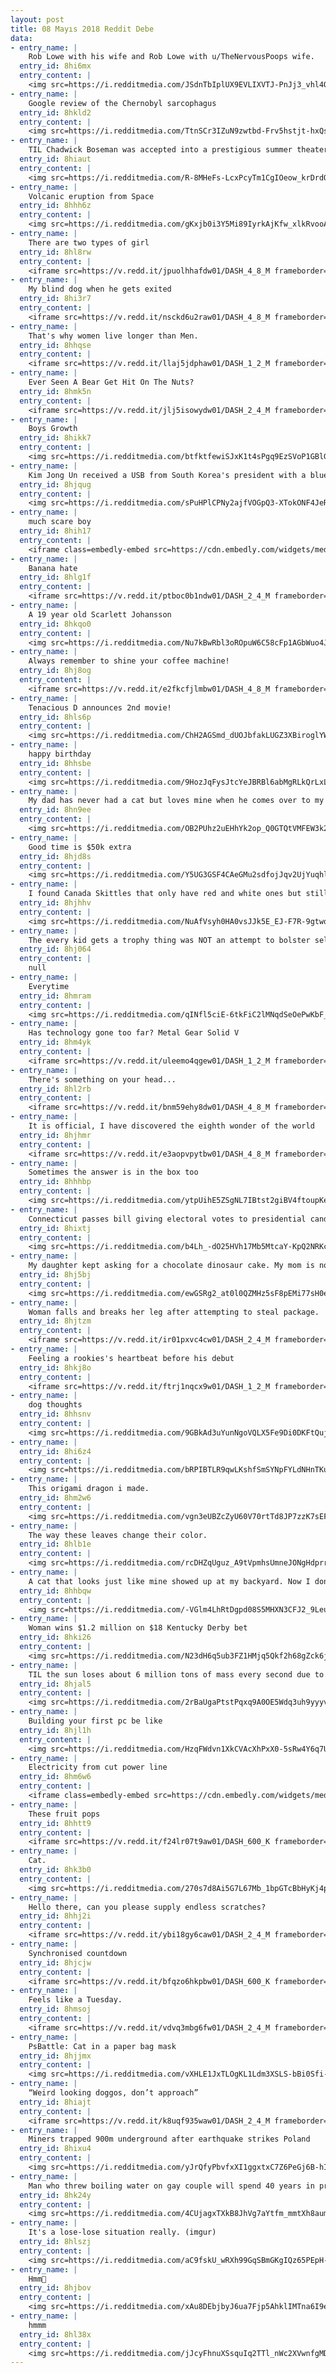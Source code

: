 ```yaml
---
layout: post
title: 08 Mayıs 2018 Reddit Debe
data:
- entry_name: |
    Rob Lowe with his wife and Rob Lowe with u/TheNervousPoops wife.
  entry_id: 8hi6mx
  entry_content: |
    <img src=https://i.redditmedia.com/JSdnTbIplUX9EVLIXVTJ-PnJj3_vhl4Quei9aLgOFRg.jpg?s=63b162710b8b03887de054a6b1c91064 frameborder=0>
- entry_name: |
    Google review of the Chernobyl sarcophagus
  entry_id: 8hkld2
  entry_content: |
    <img src=https://i.redditmedia.com/TtnSCr3IZuN9zwtbd-Frv5hstjt-hxQsQ80K8vk2fYQ.jpg?s=8f94b657b9506feec136dec426cd973b frameborder=0>
- entry_name: |
    TIL Chadwick Boseman was accepted into a prestigious summer theater program at Oxford University, but couldn't afford to go. He secured funding through a private benefactor, who turned out to be Denzel Washington. Over 20 yrs later Chadwick thanked him in person at the premiere of Black Panther.
  entry_id: 8hiaut
  entry_content: |
    <img src=https://i.redditmedia.com/R-8MHeFs-LcxPcyTm1CgIOeow_krDrdQnnjQIsDeLas.jpg?s=83b9e82d24bd4eb2f0e073061f8a7946 frameborder=0>
- entry_name: |
    Volcanic eruption from Space
  entry_id: 8hhh6z
  entry_content: |
    <img src=https://i.redditmedia.com/gKxjb0i3Y5Mi89IyrkAjKfw_xlkRvooAbCpXq_cC6Go.jpg?s=a377fcf683f347d5df0c8061e3a9cd35 frameborder=0>
- entry_name: |
    There are two types of girl
  entry_id: 8hl8rw
  entry_content: |
    <iframe src=https://v.redd.it/jpuolhhafdw01/DASH_4_8_M frameborder=0></iframe>
- entry_name: |
    My blind dog when he gets exited
  entry_id: 8hi3r7
  entry_content: |
    <iframe src=https://v.redd.it/nsckd6u2raw01/DASH_4_8_M frameborder=0></iframe>
- entry_name: |
    That's why women live longer than Men.
  entry_id: 8hhqse
  entry_content: |
    <iframe src=https://v.redd.it/llaj5jdphaw01/DASH_1_2_M frameborder=0></iframe>
- entry_name: |
    Ever Seen A Bear Get Hit On The Nuts?
  entry_id: 8hmk5n
  entry_content: |
    <iframe src=https://v.redd.it/jlj5isowydw01/DASH_2_4_M frameborder=0></iframe>
- entry_name: |
    Boys Growth
  entry_id: 8hikk7
  entry_content: |
    <img src=https://i.redditmedia.com/btfktfewiSJxK1t4sPgq9EzSVoP1GBlGP67HPGDri8U.jpg?s=74ddf715d08604bf9f4c40179c368185 frameborder=0>
- entry_name: |
    Kim Jong Un received a USB from South Korea's president with a blueprint for connecting North Korea with the world.
  entry_id: 8hjqug
  entry_content: |
    <img src=https://i.redditmedia.com/sPuHPlCPNy2ajfVOGpQ3-XTokONF4JeRaAffXrSheOk.jpg?s=78aa408e9fbc72fa42b910d2bd0b7538 frameborder=0>
- entry_name: |
    much scare boy
  entry_id: 8hih17
  entry_content: |
    <iframe class=embedly-embed src=https://cdn.embedly.com/widgets/media.html?src=https%3A%2F%2Fgfycat.com%2Fifr%2FLividCandidEkaltadeta&url=https%3A%2F%2Fgfycat.com%2FLividCandidEkaltadeta&image=https%3A%2F%2Fthumbs.gfycat.com%2FLividCandidEkaltadeta-size_restricted.gif&key=522baf40bd3911e08d854040d3dc5c07&type=text%2Fhtml&schema=gfycat width=600 height=338 scrolling=no frameborder=0 allowfullscreen></iframe>
- entry_name: |
    Banana hate
  entry_id: 8hlg1f
  entry_content: |
    <iframe src=https://v.redd.it/ptboc0b1ndw01/DASH_2_4_M frameborder=0></iframe>
- entry_name: |
    A 19 year old Scarlett Johansson
  entry_id: 8hkqo0
  entry_content: |
    <img src=https://i.redditmedia.com/Nu7kBwRbl3oROpuW6C58cFp1AGbWuo4Jx9JGK_ioFJ0.jpg?s=ebafd28b2580d86252ea4bdf0cec2500 frameborder=0>
- entry_name: |
    Always remember to shine your coffee machine!
  entry_id: 8hj8og
  entry_content: |
    <iframe src=https://v.redd.it/e2fkcfjlmbw01/DASH_4_8_M frameborder=0></iframe>
- entry_name: |
    Tenacious D announces 2nd movie!
  entry_id: 8hls6p
  entry_content: |
    <img src=https://i.redditmedia.com/ChH2AGSmd_dUOJbfakLUGZ3XBiroglYWkyQLj9I-kDU.jpg?s=1512995709635d8229a327bc4731e663 frameborder=0>
- entry_name: |
    happy birthday
  entry_id: 8hhsbe
  entry_content: |
    <img src=https://i.redditmedia.com/9HozJqFysJtcYeJBRBl6abMgRLkQrLxL4RwshInXWJY.jpg?s=27c3ce27beebf405ab4dd19a78cebac7 frameborder=0>
- entry_name: |
    My dad has never had a cat but loves mine when he comes over to my house. He found a kitten crying outside a couple days ago who prefers sleeping like this. I hope he keeps it...
  entry_id: 8hn9ee
  entry_content: |
    <img src=https://i.redditmedia.com/OB2PUhz2uEHhYk2op_Q0GTQtVMFEW3k2ggZK_m0gJP8.jpg?s=374e5898311f39bca1db8f1e5eea74e3 frameborder=0>
- entry_name: |
    Good time is $50k extra
  entry_id: 8hjd8s
  entry_content: |
    <img src=https://i.redditmedia.com/Y5UG3GSF4CAeGMu2sdfojJqv2UjYuqhlT__Xhm1rr0Q.jpg?s=76e66768d40e229ce9a4594788fd4a41 frameborder=0>
- entry_name: |
    I found Canada Skittles that only have red and white ones but still have all the flavours.
  entry_id: 8hjhhv
  entry_content: |
    <img src=https://i.redditmedia.com/NuAfVsyh0HA0vsJJk5E_EJ-F7R-9gtwqwO4ekB8Tzbs.jpg?s=3cbab52ac3abe73e414f10945695418e frameborder=0>
- entry_name: |
    The every kid gets a trophy thing was NOT an attempt to bolster self esteem - it was an attempt to sell more trophies to more people
  entry_id: 8hj064
  entry_content: |
    null
- entry_name: |
    Everytime
  entry_id: 8hmram
  entry_content: |
    <img src=https://i.redditmedia.com/qINfl5ciE-6tkFiC2lMNqdSeOePwKbF_XU5-ONXh7xs.jpg?s=b743646ab919c6bed0af59475f38b7b3 frameborder=0>
- entry_name: |
    Has technology gone too far? Metal Gear Solid V
  entry_id: 8hm4yk
  entry_content: |
    <iframe src=https://v.redd.it/uleemo4qgew01/DASH_1_2_M frameborder=0></iframe>
- entry_name: |
    There's something on your head...
  entry_id: 8hl2rb
  entry_content: |
    <iframe src=https://v.redd.it/bnm59ehy8dw01/DASH_4_8_M frameborder=0></iframe>
- entry_name: |
    It is official, I have discovered the eighth wonder of the world
  entry_id: 8hjhmr
  entry_content: |
    <iframe src=https://v.redd.it/e3aopvpytbw01/DASH_4_8_M frameborder=0></iframe>
- entry_name: |
    Sometimes the answer is in the box too
  entry_id: 8hhhbp
  entry_content: |
    <img src=https://i.redditmedia.com/ytpUihE5ZSgNL7IBtst2giBV4ftoupKetL6ckM76q1s.jpg?s=a31d8dfd9b9c9d2830e067f601bf619b frameborder=0>
- entry_name: |
    Connecticut passes bill giving electoral votes to presidential candidate who wins popular vote
  entry_id: 8hixtj
  entry_content: |
    <img src=https://i.redditmedia.com/b4Lh_-dO25HVh17Mb5MtcaY-KpQ2NRKclGG-QHCi6v4.jpg?s=490623b8d9f9e87c721bf21450223ac2 frameborder=0>
- entry_name: |
    My daughter kept asking for a chocolate dinosaur cake. My mom is not a professional, but I think she delivered pretty well!
  entry_id: 8hj5bj
  entry_content: |
    <img src=https://i.redditmedia.com/ewGSRg2_at0l0QZMHz5sF8pEMi77sH0eoM-LbKOGBqk.jpg?s=d4a51a5df7ea94f457e6e3672e806e5a frameborder=0>
- entry_name: |
    Woman falls and breaks her leg after attempting to steal package.
  entry_id: 8hjtzm
  entry_content: |
    <iframe src=https://v.redd.it/ir01pxvc4cw01/DASH_2_4_M frameborder=0></iframe>
- entry_name: |
    Feeling a rookies's heartbeat before his debut
  entry_id: 8hkj8o
  entry_content: |
    <iframe src=https://v.redd.it/ftrj1nqcx9w01/DASH_1_2_M frameborder=0></iframe>
- entry_name: |
    dog thoughts
  entry_id: 8hhsnv
  entry_content: |
    <img src=https://i.redditmedia.com/9GBkAd3uYunNgoVQLX5Fe9Di0DKFtQujauiBrNPlFb8.jpg?s=783b95e6a73189d9d578b38d7b26cd2d frameborder=0>
- entry_name: |
  entry_id: 8hi6z4
  entry_content: |
    <img src=https://i.redditmedia.com/bRPIBTLR9qwLKshfSmSYNpFYLdNHnTKuhfG70LRXj-o.jpg?s=147c1e8beed507b9a09b9ad819d99ca4 frameborder=0>
- entry_name: |
    This origami dragon i made.
  entry_id: 8hm2w6
  entry_content: |
    <img src=https://i.redditmedia.com/vgn3eUBZcZyU60V70rtTd8JP7zzK7sEFuPFCk5SNSbQ.jpg?s=1dafd8437a4b87243584d47fa942589a frameborder=0>
- entry_name: |
    The way these leaves change their color.
  entry_id: 8hlb1e
  entry_content: |
    <img src=https://i.redditmedia.com/rcDHZqUguz_A9tVpmhsUmneJONgHdprr5Itxc6ilCAs.jpg?s=79fd2ae13271df8795d99b250e50a840 frameborder=0>
- entry_name: |
    A cat that looks just like mine showed up at my backyard. Now I don't know which one to bring inside.
  entry_id: 8hhbqw
  entry_content: |
    <img src=https://i.redditmedia.com/-VGlm4LhRtDgpd08S5MHXN3CFJ2_9Leu8I2_5yIB-OU.jpg?s=83dcf46e7cc6be7e09b06009010acf28 frameborder=0>
- entry_name: |
    Woman wins $1.2 million on $18 Kentucky Derby bet
  entry_id: 8hki26
  entry_content: |
    <img src=https://i.redditmedia.com/N23dH6q5ub3FZ1HMjq5Qkf2h68gZck6jm-pIxgndsuA.jpg?s=314807621859ffe8f4fd120121561a4a frameborder=0>
- entry_name: |
    TIL the sun loses about 6 million tons of mass every second due to nuclear fusion and the solar wind. Despite losing that much material, it has only lost about 0.05% of it's original mass over the past 4.5 billion years.
  entry_id: 8hjal5
  entry_content: |
    <img src=https://i.redditmedia.com/2rBaUgaPtstPqxq9A0OE5Wdq3uh9yyyv-l_-C9BGoVM.jpg?s=0c5912b42ac5c659d290a78493b8931d frameborder=0>
- entry_name: |
    Building your first pc be like
  entry_id: 8hjl1h
  entry_content: |
    <img src=https://i.redditmedia.com/HzqFWdvn1XkCVAcXhPxX0-5sRw4Y6q7UnP52ePlfARs.png?s=596a1e6e1f8452df272e422478e19f27 frameborder=0>
- entry_name: |
    Electricity from cut power line
  entry_id: 8hm6w6
  entry_content: |
    <iframe class=embedly-embed src=https://cdn.embedly.com/widgets/media.html?src=https%3A%2F%2Fgfycat.com%2Fifr%2FSociablePerfectGermanshorthairedpointer&url=https%3A%2F%2Fgfycat.com%2Fsociableperfectgermanshorthairedpointer&image=https%3A%2F%2Fthumbs.gfycat.com%2FSociablePerfectGermanshorthairedpointer-size_restricted.gif&key=2aa3c4d5f3de4f5b9120b660ad850dc9&type=text%2Fhtml&schema=gfycat width=600 height=600 scrolling=no frameborder=0 allowfullscreen></iframe>
- entry_name: |
    These fruit pops
  entry_id: 8hhtt9
  entry_content: |
    <iframe src=https://v.redd.it/f24lr07t9aw01/DASH_600_K frameborder=0></iframe>
- entry_name: |
    Cat.
  entry_id: 8hk3b0
  entry_content: |
    <img src=https://i.redditmedia.com/270s7d8Ai5G7L67Mb_1bpGTcBbHyKj4paZvMmQJI1yE.jpg?s=46a6c529e2200a9e6b0b6677448913df frameborder=0>
- entry_name: |
    Hello there, can you please supply endless scratches?
  entry_id: 8hhj2i
  entry_content: |
    <iframe src=https://v.redd.it/ybi18gy6caw01/DASH_2_4_M frameborder=0></iframe>
- entry_name: |
    Synchronised countdown
  entry_id: 8hjcjw
  entry_content: |
    <iframe src=https://v.redd.it/bfqzo6hkpbw01/DASH_600_K frameborder=0></iframe>
- entry_name: |
    Feels like a Tuesday.
  entry_id: 8hmsoj
  entry_content: |
    <iframe src=https://v.redd.it/vdvq3mbg6fw01/DASH_2_4_M frameborder=0></iframe>
- entry_name: |
    PsBattle: Cat in a paper bag mask
  entry_id: 8hjjmx
  entry_content: |
    <img src=https://i.redditmedia.com/vXHLE1JxTLOgKL1Ldm3XSLS-bBi0Sfi-Iwi8vj7klL8.jpg?s=0ef0055f98db755d660a4a3ed69f8ce8 frameborder=0>
- entry_name: |
    “Weird looking doggos, don’t approach”
  entry_id: 8hiajt
  entry_content: |
    <iframe src=https://v.redd.it/k8uqf935waw01/DASH_2_4_M frameborder=0></iframe>
- entry_name: |
    Miners trapped 900m underground after earthquake strikes Poland
  entry_id: 8hixu4
  entry_content: |
    <img src=https://i.redditmedia.com/yJrQfyPbvfxXI1ggxtxC7Z6PeGj6B-hIFV0bOmPCZOg.jpg?s=33755377b7df0943d592855678e6212d frameborder=0>
- entry_name: |
    Man who threw boiling water on gay couple will spend 40 years in prison
  entry_id: 8hk24y
  entry_content: |
    <img src=https://i.redditmedia.com/4CUjagxTXkB8JhVg7aYtfm_mmtXh8aumHcm4uSwnvOI.jpg?s=6b36a6dbe88e6ba271df9f79c028d757 frameborder=0>
- entry_name: |
    It's a lose-lose situation really. (imgur)
  entry_id: 8hlszj
  entry_content: |
    <img src=https://i.redditmedia.com/aC9fskU_wRXh99GqSBmGKgIQz65PEpH-R5lLe9Me1C4.jpg?s=904df0fc3e1fab102438940e742c03ad frameborder=0>
- entry_name: |
    Hmm🤔
  entry_id: 8hjbov
  entry_content: |
    <img src=https://i.redditmedia.com/xAu8DEbjbyJ6ua7Fjp5AhklIMTna6I9elwrsaJi3p_g.jpg?s=cfaffa7cd667175095c6f147ab3e498a frameborder=0>
- entry_name: |
    hmmm
  entry_id: 8hl38x
  entry_content: |
    <img src=https://i.redditmedia.com/jJcyFhnuXSsquIq2TTl_nWc2XVwnfgMDpn6MO5J0K7A.jpg?s=ceae980ec46b732dd5bba2577fb9a949 frameborder=0>
---
```

